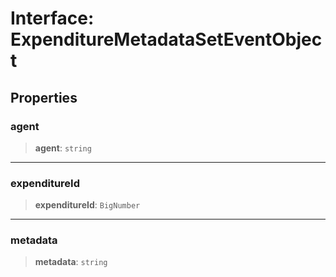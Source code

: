 # Interface: ExpenditureMetadataSetEventObject

## Properties

### agent

> **agent**: `string`

***

### expenditureId

> **expenditureId**: `BigNumber`

***

### metadata

> **metadata**: `string`
